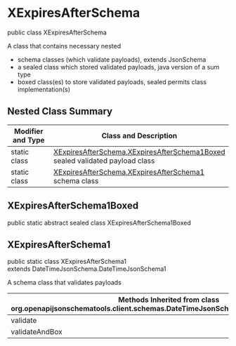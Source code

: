 # XExpiresAfterSchema
public class XExpiresAfterSchema

A class that contains necessary nested
- schema classes (which validate payloads), extends JsonSchema
- a sealed class which stored validated payloads, java version of a sum type
- boxed class(es) to store validated payloads, sealed permits class implementation(s)

## Nested Class Summary
| Modifier and Type | Class and Description |
| ----------------- | ---------------------- |
| static class | [XExpiresAfterSchema.XExpiresAfterSchema1Boxed](#xexpiresafterschema1boxed)<br> sealed validated payload class |
| static class | [XExpiresAfterSchema.XExpiresAfterSchema1](#xexpiresafterschema1)<br> schema class |

## XExpiresAfterSchema1Boxed
public static abstract sealed class XExpiresAfterSchema1Boxed<br>

## XExpiresAfterSchema1
public static class XExpiresAfterSchema1<br>
extends DateTimeJsonSchema.DateTimeJsonSchema1

A schema class that validates payloads

| Methods Inherited from class org.openapijsonschematools.client.schemas.DateTimeJsonSchema.DateTimeJsonSchema1 |
| ------------------------------------------------------------------ |
| validate                                                           |
| validateAndBox                                                     |
